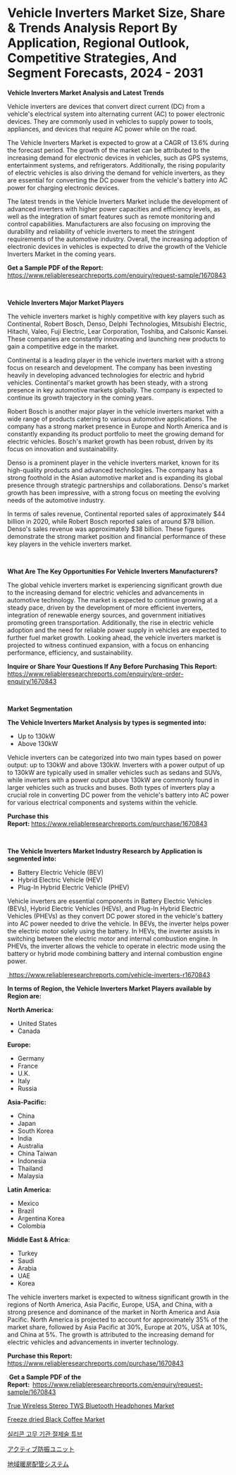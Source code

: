 <p><h1>Vehicle Inverters Market Size, Share & Trends Analysis Report By Application, Regional Outlook, Competitive Strategies, And Segment Forecasts, 2024 - 2031</h1></p><p><strong>Vehicle Inverters Market Analysis and Latest Trends</strong></p>
<p><p>Vehicle inverters are devices that convert direct current (DC) from a vehicle's electrical system into alternating current (AC) to power electronic devices. They are commonly used in vehicles to supply power to tools, appliances, and devices that require AC power while on the road. </p><p>The Vehicle Inverters Market is expected to grow at a CAGR of 13.6% during the forecast period. The growth of the market can be attributed to the increasing demand for electronic devices in vehicles, such as GPS systems, entertainment systems, and refrigerators. Additionally, the rising popularity of electric vehicles is also driving the demand for vehicle inverters, as they are essential for converting the DC power from the vehicle's battery into AC power for charging electronic devices.</p><p>The latest trends in the Vehicle Inverters Market include the development of advanced inverters with higher power capacities and efficiency levels, as well as the integration of smart features such as remote monitoring and control capabilities. Manufacturers are also focusing on improving the durability and reliability of vehicle inverters to meet the stringent requirements of the automotive industry. Overall, the increasing adoption of electronic devices in vehicles is expected to drive the growth of the Vehicle Inverters Market in the coming years.</p></p>
<p><strong>Get a Sample PDF of the Report:&nbsp;</strong> <a href="https://www.reliableresearchreports.com/enquiry/request-sample/1670843">https://www.reliableresearchreports.com/enquiry/request-sample/1670843</a></p>
<p>&nbsp;</p>
<p><strong>Vehicle Inverters Major Market Players</strong></p>
<p><p>The vehicle inverters market is highly competitive with key players such as Continental, Robert Bosch, Denso, Delphi Technologies, Mitsubishi Electric, Hitachi, Valeo, Fuji Electric, Lear Corporation, Toshiba, and Calsonic Kansei. These companies are constantly innovating and launching new products to gain a competitive edge in the market.</p><p>Continental is a leading player in the vehicle inverters market with a strong focus on research and development. The company has been investing heavily in developing advanced technologies for electric and hybrid vehicles. Continental's market growth has been steady, with a strong presence in key automotive markets globally. The company is expected to continue its growth trajectory in the coming years.</p><p>Robert Bosch is another major player in the vehicle inverters market with a wide range of products catering to various automotive applications. The company has a strong market presence in Europe and North America and is constantly expanding its product portfolio to meet the growing demand for electric vehicles. Bosch's market growth has been robust, driven by its focus on innovation and sustainability.</p><p>Denso is a prominent player in the vehicle inverters market, known for its high-quality products and advanced technologies. The company has a strong foothold in the Asian automotive market and is expanding its global presence through strategic partnerships and collaborations. Denso's market growth has been impressive, with a strong focus on meeting the evolving needs of the automotive industry.</p><p>In terms of sales revenue, Continental reported sales of approximately $44 billion in 2020, while Robert Bosch reported sales of around $78 billion. Denso's sales revenue was approximately $38 billion. These figures demonstrate the strong market position and financial performance of these key players in the vehicle inverters market.</p></p>
<p>&nbsp;</p>
<p><strong>What Are The Key Opportunities For Vehicle Inverters Manufacturers?</strong></p>
<p><p>The global vehicle inverters market is experiencing significant growth due to the increasing demand for electric vehicles and advancements in automotive technology. The market is expected to continue growing at a steady pace, driven by the development of more efficient inverters, integration of renewable energy sources, and government initiatives promoting green transportation. Additionally, the rise in electric vehicle adoption and the need for reliable power supply in vehicles are expected to further fuel market growth. Looking ahead, the vehicle inverters market is projected to witness continued expansion, with a focus on enhancing performance, efficiency, and sustainability.</p></p>
<p><strong>Inquire or Share Your Questions If Any Before Purchasing This Report:</strong> <a href="https://www.reliableresearchreports.com/enquiry/pre-order-enquiry/1670843">https://www.reliableresearchreports.com/enquiry/pre-order-enquiry/1670843</a></p>
<p>&nbsp;</p>
<p><strong>Market Segmentation</strong></p>
<p><strong>The Vehicle Inverters Market Analysis by types is segmented into:</strong></p>
<p><ul><li>Up to 130kW</li><li>Above 130kW</li></ul></p>
<p><p>Vehicle inverters can be categorized into two main types based on power output: up to 130kW and above 130kW. Inverters with a power output of up to 130kW are typically used in smaller vehicles such as sedans and SUVs, while inverters with a power output above 130kW are commonly found in larger vehicles such as trucks and buses. Both types of inverters play a crucial role in converting DC power from the vehicle's battery into AC power for various electrical components and systems within the vehicle.</p></p>
<p><strong>Purchase this Report:&nbsp;</strong><a href="https://www.reliableresearchreports.com/purchase/1670843">https://www.reliableresearchreports.com/purchase/1670843</a></p>
<p>&nbsp;</p>
<p><strong>The Vehicle Inverters Market Industry Research by Application is segmented into:</strong></p>
<p><ul><li>Battery Electric Vehicle (BEV)</li><li>Hybrid Electric Vehicle (HEV)</li><li>Plug-In Hybrid Electric Vehicle (PHEV)</li></ul></p>
<p><p>Vehicle inverters are essential components in Battery Electric Vehicles (BEVs), Hybrid Electric Vehicles (HEVs), and Plug-In Hybrid Electric Vehicles (PHEVs) as they convert DC power stored in the vehicle's battery into AC power needed to drive the vehicle. In BEVs, the inverter helps power the electric motor solely using the battery. In HEVs, the inverter assists in switching between the electric motor and internal combustion engine. In PHEVs, the inverter allows the vehicle to operate in electric mode using the battery or hybrid mode combining battery and internal combustion engine power.</p></p>
<p><a href="https://www.reliableresearchreports.com/vehicle-inverters-r1670843">&nbsp;https://www.reliableresearchreports.com/vehicle-inverters-r1670843</a></p>
<p><strong>In terms of Region, the Vehicle Inverters Market Players available by Region are:</strong></p>
<p>
    <p> <strong> North America: </strong>
        <ul>
            <li>United States</li>
            <li>Canada</li>
        </ul>
        </p> 
    <p> <strong> Europe: </strong>
        <ul>
            <li>Germany</li>
            <li>France</li>
            <li>U.K.</li>
            <li>Italy</li>
            <li>Russia</li>
        </ul>
        </p> 
    <p> <strong> Asia-Pacific: </strong>
        <ul>
            <li>China</li>
            <li>Japan</li>
            <li>South Korea</li>
            <li>India</li>
            <li>Australia</li>
            <li>China Taiwan</li>
            <li>Indonesia</li>
            <li>Thailand</li>
            <li>Malaysia</li>
        </ul>
        </p> 
    <p> <strong> Latin America: </strong>
        <ul>
            <li>Mexico</li>
            <li>Brazil</li>
            <li>Argentina Korea</li>
            <li>Colombia</li>
        </ul>
        </p> 
    <p> <strong> Middle East & Africa: </strong>
        <ul>
            <li>Turkey</li>
            <li>Saudi</li>
            <li>Arabia</li>
            <li>UAE</li>
            <li>Korea</li>
        </ul>
    </p>
    </p>
<p><p>The vehicle inverters market is expected to witness significant growth in the regions of North America, Asia Pacific, Europe, USA, and China, with a strong presence and dominance of the market in North America and Asia Pacific. North America is projected to account for approximately 35% of the market share, followed by Asia Pacific at 30%, Europe at 20%, USA at 10%, and China at 5%. The growth is attributed to the increasing demand for electric vehicles and advancements in inverter technology.</p></p>
<p><strong>Purchase this Report: </strong><a href="https://www.reliableresearchreports.com/purchase/1670843">https://www.reliableresearchreports.com/purchase/1670843</a></p>
<p>&nbsp;<strong>Get a Sample PDF of the Report:&nbsp;&nbsp;</strong><a href="https://www.reliableresearchreports.com/enquiry/request-sample/1670843">https://www.reliableresearchreports.com/enquiry/request-sample/1670843</a></p>
<p><strong></strong></p>
<p><p><a href="https://github.com/sajonf007/Market-Research-Report-List-1/blob/main/true-wireless-stereo-tws-bluetooth-headphones-market.md">True Wireless Stereo TWS Bluetooth Headphones Market</a></p><p><a href="https://github.com/qdaxyrhp12/Market-Research-Report-List-1/blob/main/freeze-dried-black-coffee-market.md">Freeze dried Black Coffee Market</a></p><p><a href="https://github.com/hook46569/Market-Research-Report-List-1/blob/main/4047428112556.md">실리콘 고무 기관 절제술 튜브</a></p><p><a href="https://github.com/moulafa/Market-Research-Report-List-2/blob/main/5684893120498.md">アクティブ防振ユニット</a></p><p><a href="https://github.com/nxboeu02965442/Market-Research-Report-List-2/blob/main/2052075120497.md">地域暖房配管システム</a></p></p>